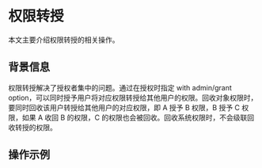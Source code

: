 # 权限转授

本文主要介绍权限转授的相关操作。

## 背景信息

权限转授解决了授权者集中的问题。通过在授权时指定 with admin/grant option，可以同时授予用户将对应权限转授给其他用户的权限。回收对象权限时，要同时回收该用户转授给其他用户的对应权限，即 A 授予 B 权限，B 授予 C 权限，如果 A 收回 B 的权限，C 的权限也会被回收。回收系统权限时，不会级联回收转授的权限。

## 操作示例
